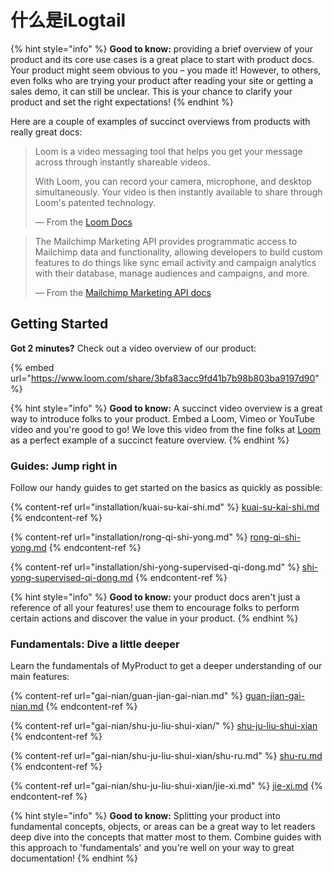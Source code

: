 # 什么是iLogtail

{% hint style="info" %}
**Good to know:** providing a brief overview of your product and its core use cases is a great place to start with product docs. Your product might seem obvious to you – you made it! However, to others, even folks who are trying your product after reading your site or getting a sales demo, it can still be unclear. This is your chance to clarify your product and set the right expectations!
{% endhint %}

Here are a couple of examples of succinct overviews from products with really great docs:

> Loom is a video messaging tool that helps you get your message across through instantly shareable videos.
>
> With Loom, you can record your camera, microphone, and desktop simultaneously. Your video is then instantly available to share through Loom's patented technology.
>
> — From the [Loom Docs](https://support.loom.com/hc/en-us/articles/360002158057-What-is-Loom-)

> The Mailchimp Marketing API provides programmatic access to Mailchimp data and functionality, allowing developers to build custom features to do things like sync email activity and campaign analytics with their database, manage audiences and campaigns, and more.
>
> — From the [Mailchimp Marketing API docs](https://mailchimp.com/developer/marketing/docs/fundamentals/)

## Getting Started

**Got 2 minutes?** Check out a video overview of our product:

{% embed url="https://www.loom.com/share/3bfa83acc9fd41b7b98b803ba9197d90" %}

{% hint style="info" %}
**Good to know:** A succinct video overview is a great way to introduce folks to your product. Embed a Loom, Vimeo or YouTube video and you're good to go! We love this video from the fine folks at [Loom](https://loom.com) as a perfect example of a succinct feature overview.
{% endhint %}

### Guides: Jump right in

Follow our handy guides to get started on the basics as quickly as possible:

{% content-ref url="installation/kuai-su-kai-shi.md" %}
[kuai-su-kai-shi.md](installation/kuai-su-kai-shi.md)
{% endcontent-ref %}

{% content-ref url="installation/rong-qi-shi-yong.md" %}
[rong-qi-shi-yong.md](installation/rong-qi-shi-yong.md)
{% endcontent-ref %}

{% content-ref url="installation/shi-yong-supervised-qi-dong.md" %}
[shi-yong-supervised-qi-dong.md](installation/shi-yong-supervised-qi-dong.md)
{% endcontent-ref %}

{% hint style="info" %}
**Good to know:** your product docs aren't just a reference of all your features! use them to encourage folks to perform certain actions and discover the value in your product.
{% endhint %}

### Fundamentals: Dive a little deeper

Learn the fundamentals of MyProduct to get a deeper understanding of our main features:

{% content-ref url="gai-nian/guan-jian-gai-nian.md" %}
[guan-jian-gai-nian.md](gai-nian/guan-jian-gai-nian.md)
{% endcontent-ref %}

{% content-ref url="gai-nian/shu-ju-liu-shui-xian/" %}
[shu-ju-liu-shui-xian](gai-nian/shu-ju-liu-shui-xian/)
{% endcontent-ref %}

{% content-ref url="gai-nian/shu-ju-liu-shui-xian/shu-ru.md" %}
[shu-ru.md](gai-nian/shu-ju-liu-shui-xian/shu-ru.md)
{% endcontent-ref %}

{% content-ref url="gai-nian/shu-ju-liu-shui-xian/jie-xi.md" %}
[jie-xi.md](gai-nian/shu-ju-liu-shui-xian/jie-xi.md)
{% endcontent-ref %}

{% hint style="info" %}
**Good to know:** Splitting your product into fundamental concepts, objects, or areas can be a great way to let readers deep dive into the concepts that matter most to them. Combine guides with this approach to 'fundamentals' and you're well on your way to great documentation!
{% endhint %}

